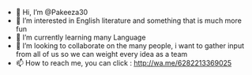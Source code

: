 - 👋 Hi, I’m @Pakeeza30
- 👀 I’m interested in English literature and something that is much more fun
- 🌱 I’m currently learning many Language
- 💞️ I’m looking to collaborate on the many people, i want to gather input from all of us so we can weight every idea as a team
- 📫 How to reach me, you can click : http://wa.me/6282213369025
